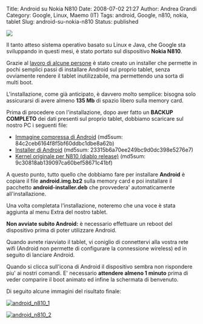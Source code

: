 Title: Android su Nokia N810
Date: 2008-07-02 21:27
Author: Andrea Grandi
Category: Google, Linux, Maemo (IT)
Tags: android, Google, n810, nokia, tablet
Slug: android-su-nokia-n810
Status: published

[![]({static}/images/2008/02/android_robot.gif)]()

Il tanto atteso sistema operativo basato su Linux e Java, che Google sta sviluppando in
questi mesi, è stato portato sul dispositivo **Nokia N810**.

Grazie al [lavoro di alcune persone](http://www.internettablettalk.com/forums/showthread.php?p=198240)
è stato creato un installer che permette in pochi semplici passi di
installare Android sul proprio tablet, senza ovviamente rendere il
tablet inutilizzabile, ma permettendo una sorta di multi boot.

L'installazione, come già anticipato, è davvero molto semplice: bisogna
solo assicurarsi di avere almeno **135 Mb** di spazio libero sulla
memory card.

Prima di procedere con l'installazione, dopo aver fatto un **BACKUP
COMPLETO** dei dati presenti sul proprio tablet, dobbiamo scaricare sul
nostro PC i seguenti file:

- [Immagine compressa di Android](http://tablethacker.com/software/android.img.bz2) (md5sum:
    84c2ceb6164f8f5bf60ddbc1dbe8a62b)[](http://tablethacker.com/software/android.img.bz2)
- [Installer di Android](http://tablethacker.com/software/android-installer.deb)
    (md5sum: 23315b6a70ee249bc9d0dc398e5276e7)[](http://tablethacker.com/software/android-installer.deb)
- [Kernel originale per N810 (diablo release)](http://penguinbait.com/diablo-kernel-810.deb) (md5sum:
    9c30818ab139097ca60bef58671c41bf)

A questo punto, tutto quello che dobbiamo fare per installare
**Android** è copiare il file **android.img.bz2** sulla memory card e
poi installare il pacchetto **android-installer.deb** che provvedera'
automaticamente all'installazione.

Una volta completata l'installazione, noteremo che una voce è stata
aggiunta al menu Extra del nostro tablet.

**Non avviate subito Android:** è necessario effettuare un reboot del
dispositivo prima di poter utilizzare Android.

Quando avrete riavviato il tablet, vi coniglio di connettervi alla
vostra rete wifi (Android non permette di configurare la connessione
wireless) ed in seguito di lanciare Android.

Quando si clicca sull'icona di Android il dispositivo sembra non
rispondere piu' ai nostri comandi. E' necessario **attendere almeno 1
minuto** prima di veder comparire il boot animato ed infine la schermata
di benvenuto.

Di seguito alcune immagini del risultato finale:

[![]({static}/images/2008/07/02072008561-300x225.jpg "android_n810_1")]()

[![]({static}/images/2008/07/02072008563-300x225.jpg "android_n810_2")]()
